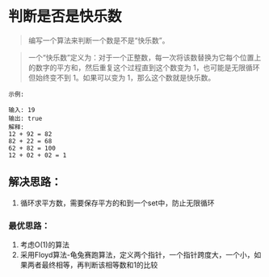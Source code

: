 # 判断是否是快乐数
> 编写一个算法来判断一个数是不是“快乐数”。

> 一个“快乐数”定义为：对于一个正整数，每一次将该数替换为它每个位置上的数字的平方和，然后重复这个过程直到这个数变为 1，也可能是无限循环但始终变不到 1。如果可以变为 1，那么这个数就是快乐数。

```
示例:

输入: 19
输出: true
解释:
12 + 92 = 82
82 + 22 = 68
62 + 82 = 100
12 + 02 + 02 = 1
```

## 解决思路：
1. 循环求平方数，需要保存平方的和到一个set中，防止无限循环


### 最优思路：
1. 考虑O(1)的算法
2. 采用Floyd算法-龟兔赛跑算法，定义两个指针，一个指针跨度大，一个小，如果两者最终相等，再判断该相等数和1的比较